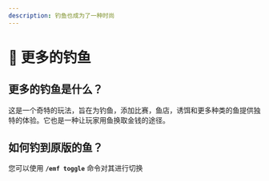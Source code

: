 ```yaml
---
description: 钓鱼也成为了一种时尚
---
```


# 🎣 更多的钓鱼

## 更多的钓鱼是什么？

这是一个奇特的玩法，旨在为钓鱼，添加比赛，鱼店，诱饵和更多种类的鱼提供独特的体验。它也是一种让玩家用鱼换取金钱的途径。

## 如何钓到原版的鱼？

您可以使用 **`/emf toggle`** 命令对其进行切换
